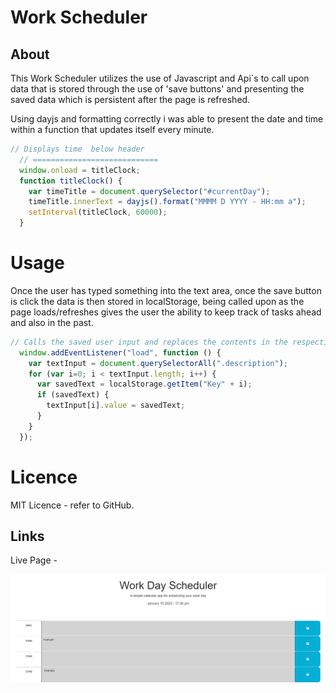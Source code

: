 # Work Scheduler
## About
This Work Scheduler utilizes the use of Javascript and  Api`s to call upon data that is stored through the use of 'save buttons' and presenting the saved data which is persistent after the page is refreshed.

Using dayjs and formatting correctly i was able to present the date and time within a function that updates itself every minute.
``` js
// Displays time  below header
  // ============================
  window.onload = titleClock;
  function titleClock() {
    var timeTitle = document.querySelector("#currentDay");
    timeTitle.innerText = dayjs().format("MMMM D YYYY - HH:mm a");
    setInterval(titleClock, 60000);
  }
```

# Usage
Once the user has typed something into the text area, once the save button is click the data is then stored in localStorage, being called upon as the page loads/refreshes gives the user the ability to keep track of tasks ahead and also in the past. 
``` js
// Calls the saved user input and replaces the contents in the respective containers they were written in.
  window.addEventListener("load", function () {
    var textInput = document.querySelectorAll(".description");
    for (var i=0; i < textInput.length; i++) {
      var savedText = localStorage.getItem("Key" + i);
      if (savedText) {
        textInput[i].value = savedText;
      }
    }
  }); 
```
# Licence 
MIT Licence - refer to GitHub.

## Links

Live Page -
 
!["WorkScheduler"](./Assets/Project.png) 